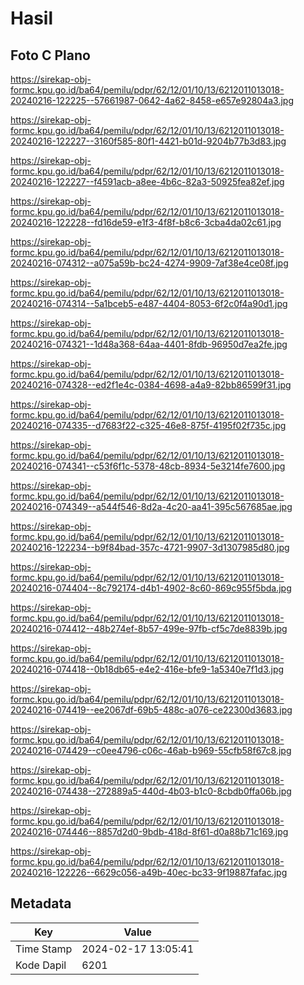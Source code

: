 # Hasil

## Foto C Plano

https://sirekap-obj-formc.kpu.go.id/ba64/pemilu/pdpr/62/12/01/10/13/6212011013018-20240216-122225--57661987-0642-4a62-8458-e657e92804a3.jpg

https://sirekap-obj-formc.kpu.go.id/ba64/pemilu/pdpr/62/12/01/10/13/6212011013018-20240216-122227--3160f585-80f1-4421-b01d-9204b77b3d83.jpg

https://sirekap-obj-formc.kpu.go.id/ba64/pemilu/pdpr/62/12/01/10/13/6212011013018-20240216-122227--f4591acb-a8ee-4b6c-82a3-50925fea82ef.jpg

https://sirekap-obj-formc.kpu.go.id/ba64/pemilu/pdpr/62/12/01/10/13/6212011013018-20240216-122228--fd16de59-e1f3-4f8f-b8c6-3cba4da02c61.jpg

https://sirekap-obj-formc.kpu.go.id/ba64/pemilu/pdpr/62/12/01/10/13/6212011013018-20240216-074312--a075a59b-bc24-4274-9909-7af38e4ce08f.jpg

https://sirekap-obj-formc.kpu.go.id/ba64/pemilu/pdpr/62/12/01/10/13/6212011013018-20240216-074314--5a1bceb5-e487-4404-8053-6f2c0f4a90d1.jpg

https://sirekap-obj-formc.kpu.go.id/ba64/pemilu/pdpr/62/12/01/10/13/6212011013018-20240216-074321--1d48a368-64aa-4401-8fdb-96950d7ea2fe.jpg

https://sirekap-obj-formc.kpu.go.id/ba64/pemilu/pdpr/62/12/01/10/13/6212011013018-20240216-074328--ed2f1e4c-0384-4698-a4a9-82bb86599f31.jpg

https://sirekap-obj-formc.kpu.go.id/ba64/pemilu/pdpr/62/12/01/10/13/6212011013018-20240216-074335--d7683f22-c325-46e8-875f-4195f02f735c.jpg

https://sirekap-obj-formc.kpu.go.id/ba64/pemilu/pdpr/62/12/01/10/13/6212011013018-20240216-074341--c53f6f1c-5378-48cb-8934-5e3214fe7600.jpg

https://sirekap-obj-formc.kpu.go.id/ba64/pemilu/pdpr/62/12/01/10/13/6212011013018-20240216-074349--a544f546-8d2a-4c20-aa41-395c567685ae.jpg

https://sirekap-obj-formc.kpu.go.id/ba64/pemilu/pdpr/62/12/01/10/13/6212011013018-20240216-122234--b9f84bad-357c-4721-9907-3d1307985d80.jpg

https://sirekap-obj-formc.kpu.go.id/ba64/pemilu/pdpr/62/12/01/10/13/6212011013018-20240216-074404--8c792174-d4b1-4902-8c60-869c955f5bda.jpg

https://sirekap-obj-formc.kpu.go.id/ba64/pemilu/pdpr/62/12/01/10/13/6212011013018-20240216-074412--48b274ef-8b57-499e-97fb-cf5c7de8839b.jpg

https://sirekap-obj-formc.kpu.go.id/ba64/pemilu/pdpr/62/12/01/10/13/6212011013018-20240216-074418--0b18db65-e4e2-416e-bfe9-1a5340e7f1d3.jpg

https://sirekap-obj-formc.kpu.go.id/ba64/pemilu/pdpr/62/12/01/10/13/6212011013018-20240216-074419--ee2067df-69b5-488c-a076-ce22300d3683.jpg

https://sirekap-obj-formc.kpu.go.id/ba64/pemilu/pdpr/62/12/01/10/13/6212011013018-20240216-074429--c0ee4796-c06c-46ab-b969-55cfb58f67c8.jpg

https://sirekap-obj-formc.kpu.go.id/ba64/pemilu/pdpr/62/12/01/10/13/6212011013018-20240216-074438--272889a5-440d-4b03-b1c0-8cbdb0ffa06b.jpg

https://sirekap-obj-formc.kpu.go.id/ba64/pemilu/pdpr/62/12/01/10/13/6212011013018-20240216-074446--8857d2d0-9bdb-418d-8f61-d0a88b71c169.jpg

https://sirekap-obj-formc.kpu.go.id/ba64/pemilu/pdpr/62/12/01/10/13/6212011013018-20240216-122226--6629c056-a49b-40ec-bc33-9f19887fafac.jpg


## Metadata

| Key        | Value               |
| ---------- | ------------------- |
| Time Stamp | 2024-02-17 13:05:41 |
| Kode Dapil | 6201                |




